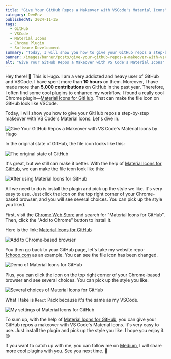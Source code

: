 ```yaml
---
title: "Give Your GitHub Repos a Makeover with VSCode's Material Icons"
category: DevEnv
publishedAt: 2024-11-15
tags: 
  - GitHub
  - VSCode
  - Material Icons
  - Chrome Plugin
  - Software Development
summary: "Today, I will show you how to give your GitHub repos a step-by-step makeover with VS Code's Material Icons. Let's dive in."
banner: /images/banner/posts/give-your-github-repos-a-makeover-with-vscodes-material-icons.webp
alt: "Give Your GitHub Repos a Makeover with VS Code's Material Icons"
---
```


Hey there! 👋 This is Hugo. I am a very addicted and heavy user of GitHub and VSCode. I have spent more than **10 hours** on them. Moreover, I have made more than **5,000 contributions** on GitHub in the past year. Therefore, I often find some cool plugins to enhance my workflow. I found a really cool Chrome plugin—[Material Icons for GitHub]. That can make the file icon on GitHub look like VSCode.

Today, I will show you how to give your GitHub repos a step-by-step makeover with VS Code's Material Icons. Let's dive in.

![Give Your GitHub Repos a Makeover with VS Code's Material Icons by Hugo](/images/banner/posts/give-your-github-repos-a-makeover-with-vscodes-material-icons.webp)

In the original state of GitHub, the file icon looks like this:

![The original state of GitHub](/images/posts/give-your-github-repos-a-makeover-with-vscodes-material-icons/before.png)

It's great, but we still can make it better. With the help of [Material Icons for GitHub], we can make the file icon look like this:

![After using Material Icons for GitHub](/images/posts/give-your-github-repos-a-makeover-with-vscodes-material-icons/final.png)

All we need to do is install the plugin and pick up the style we like. It's very easy to use. Just click the icon on the top right corner of your Chrome-based browser, and you will see several choices. You can pick up the style you liked.

First, visit the [Chrome Web Store](https://chromewebstore.google.com/) and search for "Material Icons for GitHub". Then, click the "Add to Chrome" button to install it.

Here is the link: [Material Icons for GitHub]

![Add to Chrome-based browser](/images/posts/give-your-github-repos-a-makeover-with-vscodes-material-icons/add-to-your-chrmoe-based-browser.png)

You then go back to your GitHub page, let's take my website repo-[1chooo.com](https://github.com/1chooo/1chooo.com) as an example. You can see the file icon has been changed.

![Demo of Material Icons for GitHub](/images/posts/give-your-github-repos-a-makeover-with-vscodes-material-icons/final.png)

Plus, you can click the icon on the top right corner of your Chrome-based browser and see several choices. You can pick up the style you like.

![Several choices of Material Icons for GitHub](/images/posts/give-your-github-repos-a-makeover-with-vscodes-material-icons/several-choices.png)

What I take is `React` Pack because it's the same as my VSCode.

![My settings of Material Icons for GitHub](/images/posts/give-your-github-repos-a-makeover-with-vscodes-material-icons/my-settings.png)


To sum up, with the help of [Material Icons for GitHub], you can give your GitHub repos a makeover with VS Code's Material Icons. It's very easy to use. Just install the plugin and pick up the style you like. I hope you enjoy it. 😊

If you want to catch up with me, you can follow me on [Medium](https://medium.com/@1chooo), I will share more cool plugins with you. See you next time. 👋


[Material Icons for GitHub]: https://chromewebstore.google.com/detail/material-icons-for-github/bggfcpfjbdkhfhfmkjpbhnkhnpjjeomc